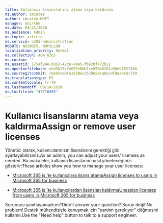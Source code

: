 ```yaml
---
title: Kullanıcı lisanslarını atama veya kaldırma
ms.author: cmcatee
author: cmcatee-MSFT
manager: mnirkhe
ms.date: 04/21/2020
ms.audience: Admin
ms.topic: article
ms.service: o365-administration
ROBOTS: NOINDEX, NOFOLLOW
localization_priority: Normal
ms.collection: Adm_O365
ms.custom: ''
ms.assetid: 175af24e-b863-42ca-84e5-fb920f472b12
ms.openlocfilehash: ebd9b19e7e097e8bb7ce550a3261a50ebf527468
ms.sourcegitcommit: c6692ce0fa1358ec3529e59ca0ecdfdea4cdc759
ms.translationtype: MT
ms.contentlocale: tr-TR
ms.lasthandoff: 09/14/2020
ms.locfileid: "47716085"
---
```

# <a name="assign-or-remove-user-licenses"></a><span data-ttu-id="f1540-102">Kullanıcı lisanslarını atama veya kaldırma</span><span class="sxs-lookup"><span data-stu-id="f1540-102">Assign or remove user licenses</span></span>

<span data-ttu-id="f1540-103">Yönetici olarak, kullanıcılarınızın lisanslarını gerektiği gibi ayarlayabilirsiniz.</span><span class="sxs-lookup"><span data-stu-id="f1540-103">As an admin, you can adjust your users' licenses as needed.</span></span> <span data-ttu-id="f1540-104">Bu makaleler, kullanıcı lisanslarını nasıl yöneteceğinizi gösterir:</span><span class="sxs-lookup"><span data-stu-id="f1540-104">These articles show you how to manage your user licenses:</span></span>
  
- [<span data-ttu-id="f1540-105">Microsoft 365 iş 'te kullanıcılara lisans atama</span><span class="sxs-lookup"><span data-stu-id="f1540-105">Assign licenses to users in Microsoft 365 for business</span></span>](https://docs.microsoft.com/azure/active-directory/fundamentals/license-users-groups?context=azure/active-directory/users-groups-roles/context/ugr-context)

- [<span data-ttu-id="f1540-106">Microsoft 365 iş 'te kullanıcılardan lisansları kaldırma</span><span class="sxs-lookup"><span data-stu-id="f1540-106">Unassign licenses from users in Microsoft 365 for business</span></span>](https://docs.microsoft.com/azure/active-directory/fundamentals/license-users-groups?context=azure/active-directory/users-groups-roles/context/ugr-context#remove-a-license)

<span data-ttu-id="f1540-107">Sorunuzu yanıtlayamadı mi?</span><span class="sxs-lookup"><span data-stu-id="f1540-107">Didn't answer your question?</span></span> <span data-ttu-id="f1540-108">Sorun değil!</span><span class="sxs-lookup"><span data-stu-id="f1540-108">No problem!</span></span> <span data-ttu-id="f1540-109">Destek mühendisiyle konuşmak için "yardım gerekiyor" düğmesini kullanın.</span><span class="sxs-lookup"><span data-stu-id="f1540-109">Use the "Need help" button to talk to a support engineer.</span></span>